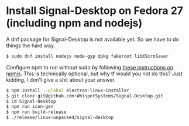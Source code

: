 # Install Signal-Desktop on Fedora 27 (including npm and nodejs)

A dnf package for Signal-Desktop is not available yet. So we have to do things the hard way.

```bash
$ sudo dnf install nodejs node-gyp dpkg fakeroot libXScrnSaver
```

Configure npm to run without sudo by following [these instructions on npmjs](https://docs.npmjs.com/getting-started/fixing-npm-permissions). This is technically optional, but why tf would you not do this? Just kidding, I don't give a shit about your answer.

```bash
$ npm install --global electron-linux-installer
$ git clone git@github.com:WhisperSystems/Signal-Desktop.git
$ cd Signal-Desktop
$ npm run icon-gen
$ npm run build-release
$ ./release/linux-unpacked/signal-desktop
```

